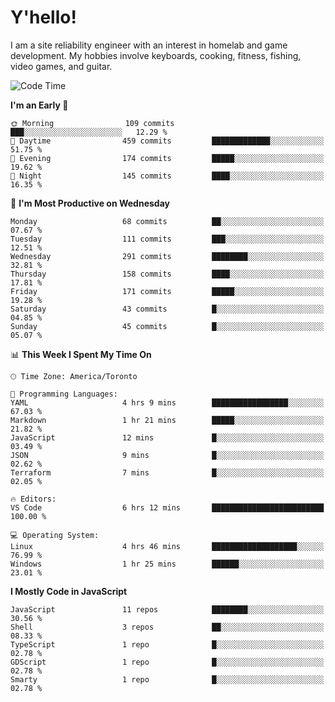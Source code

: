 # Y'hello!
I am a site reliability engineer with an interest in homelab and game development.
My hobbies involve keyboards, cooking, fitness, fishing, video games, and guitar.

<!--START_SECTION:waka-->
![Code Time](http://img.shields.io/badge/Code%20Time-42%20hrs%2037%20mins-blue)

**I'm an Early 🐤** 

```text
🌞 Morning                109 commits         ███░░░░░░░░░░░░░░░░░░░░░░   12.29 % 
🌆 Daytime                459 commits         █████████████░░░░░░░░░░░░   51.75 % 
🌃 Evening                174 commits         █████░░░░░░░░░░░░░░░░░░░░   19.62 % 
🌙 Night                  145 commits         ████░░░░░░░░░░░░░░░░░░░░░   16.35 % 
```
📅 **I'm Most Productive on Wednesday** 

```text
Monday                   68 commits          ██░░░░░░░░░░░░░░░░░░░░░░░   07.67 % 
Tuesday                  111 commits         ███░░░░░░░░░░░░░░░░░░░░░░   12.51 % 
Wednesday                291 commits         ████████░░░░░░░░░░░░░░░░░   32.81 % 
Thursday                 158 commits         ████░░░░░░░░░░░░░░░░░░░░░   17.81 % 
Friday                   171 commits         █████░░░░░░░░░░░░░░░░░░░░   19.28 % 
Saturday                 43 commits          █░░░░░░░░░░░░░░░░░░░░░░░░   04.85 % 
Sunday                   45 commits          █░░░░░░░░░░░░░░░░░░░░░░░░   05.07 % 
```


📊 **This Week I Spent My Time On** 

```text
🕑︎ Time Zone: America/Toronto

💬 Programming Languages: 
YAML                     4 hrs 9 mins        █████████████████░░░░░░░░   67.03 % 
Markdown                 1 hr 21 mins        █████░░░░░░░░░░░░░░░░░░░░   21.82 % 
JavaScript               12 mins             █░░░░░░░░░░░░░░░░░░░░░░░░   03.49 % 
JSON                     9 mins              █░░░░░░░░░░░░░░░░░░░░░░░░   02.62 % 
Terraform                7 mins              █░░░░░░░░░░░░░░░░░░░░░░░░   02.05 % 

🔥 Editors: 
VS Code                  6 hrs 12 mins       █████████████████████████   100.00 % 

💻 Operating System: 
Linux                    4 hrs 46 mins       ███████████████████░░░░░░   76.99 % 
Windows                  1 hr 25 mins        ██████░░░░░░░░░░░░░░░░░░░   23.01 % 
```

**I Mostly Code in JavaScript** 

```text
JavaScript               11 repos            ████████░░░░░░░░░░░░░░░░░   30.56 % 
Shell                    3 repos             ██░░░░░░░░░░░░░░░░░░░░░░░   08.33 % 
TypeScript               1 repo              █░░░░░░░░░░░░░░░░░░░░░░░░   02.78 % 
GDScript                 1 repo              █░░░░░░░░░░░░░░░░░░░░░░░░   02.78 % 
Smarty                   1 repo              █░░░░░░░░░░░░░░░░░░░░░░░░   02.78 % 
```




<!--END_SECTION:waka-->
